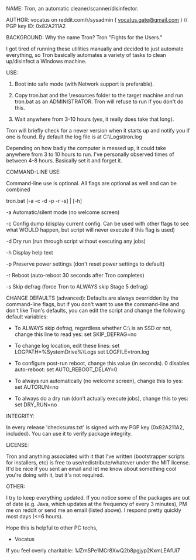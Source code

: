 NAME:        Tron, an automatic cleaner/scanner/disinfector.

AUTHOR:      vocatus on reddit.com/r/sysadmin ( vocatus.gate@gmail.com ) // PGP key ID: 0x82A211A2

BACKGROUND:  Why the name Tron? Tron "Fights for the Users."

I got tired of running these utilities manually and decided to just automate everything, so Tron basically automates a variety of tasks to clean up/disinfect a Windows machine.


USE:

1. Boot into safe mode (with Network support is preferable).

2. Copy tron.bat and the \resources folder to the target machine and run tron.bat as an ADMINISTRATOR. Tron will refuse to run if you don't do this.

3. Wait anywhere from 3-10 hours (yes, it really does take that long).

Tron will briefly check for a newer version when it starts up and notify you if one is found.
By default the log file is at C:\Logs\tron.log

Depending on how badly the computer is messed up, it could take anywhere from 3 to 10 hours to run. I've personally observed times of between 4-8 hours. Basically set it and forget it.


COMMAND-LINE USE:

Command-line use is optional. All flags are optional as well and can be combined

 tron.bat [-a -c -d -p -r -s] | [-h]

  -a  Automatic/silent mode (no welcome screen)
  
  -c  Config dump (display current config. Can be used with other
      flags to see what WOULD happen, but script will never execute
      if this flag is used)
      
  -d  Dry run (run through script without executing any jobs)
  
  -h  Display help text
  
  -p  Preserve power settings (don't reset power settings to default)
  
  -r  Reboot (auto-reboot 30 seconds after Tron completes)
  
  -s  Skip defrag (force Tron to ALWAYS skip Stage 5 defrag)


CHANGE DEFAULTS (advanced):
Defaults are always overridden by the command-line flags, but if you don't want to use the command-line and don't like Tron's defaults, you can edit the script and change the following default variables:

  - To ALWAYS skip defrag, regardless whether C:\ is an SSD or not, change this line to read yes:
       set SKIP_DEFRAG=no
 
  - To change log location, edit these lines:
       set LOGPATH=%SystemDrive%\Logs
       set LOGFILE=tron.log
	   
  - To configure post-run reboot, change this value (in seconds). 0 disables auto-reboot:
       set AUTO_REBOOT_DELAY=0

  - To always run automatically (no welcome screen), change this to yes:
       set AUTORUN=no
  
  - To always do a dry run (don't actually execute jobs), change this to yes:
       set DRY_RUN=no


INTEGRITY:

In every release 'checksums.txt' is signed with my PGP key (0x82A211A2, included). You can use it to verify package integrity.
	   
LICENSE:

Tron and anything associated with it that I've written (bootstrapper scripts for installers, etc) is free to use/redistribute/whatever under the MIT license. It'd be nice if you sent an email and let me know about something cool you're doing with it, but it's not required.
	   
OTHER:

I try to keep everything updated. If you notice some of the packages are out of date (e.g. Java, which updates at the frequency of every 3 minutes), PM me on reddit or send me an email (listed above). I respond pretty quickly most days (<=6 hours).

Hope this is helpful to other PC techs,

 - Vocatus

If you feel overly charitable:
1JZmSPe1MCr8XwQ2b8pgjyp2KxmLEAfUi7
